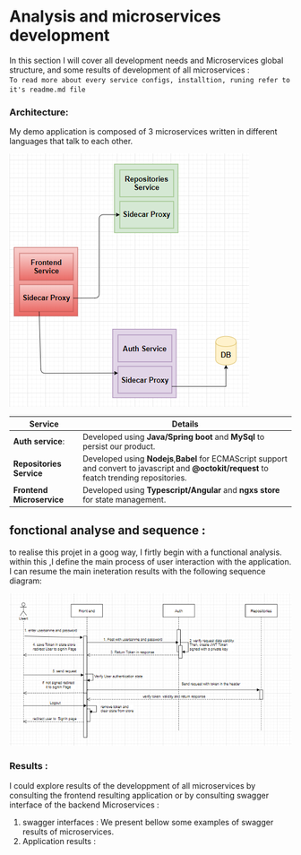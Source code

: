 # Analysis and microservices development  

In this section I will cover all development needs and Microservices global structure, and some results of development of all microservices :
<br> `To read more about every service configs, installtion, runing refer to it's readme.md file`
### Architecture:
My demo application is composed of 3 microservices written in different languages that talk to each other.

![](../doc/imgs/services-communication.png)  

  Service  | Details
  ------------- | -------------
  **Auth service**: | Developed using **Java/Spring boot** and **MySql** to persist our product.  
  **Repositories Service** | Developed using **Nodejs**,**Babel** for ECMAScript  support and convert to javascript and **@octokit/request** to featch trending repositories.  
  **Frontend Microservice** | Developed using **Typescript/Angular** and **ngxs store** for state management.

## fonctional analyse and sequence :

to realise this projet in a goog way, I firtly begin with a functional analysis. within  this ,I define the main process of user interaction with the application. I can resume the main ineteration results  with the following sequence diagram:

![](../doc/imgs/sequence.png)    

### Results :
I could explore results of the developpment of all microservices by consulting the frontend resulting application or by consulting swagger interface of the backend Microservices :<br>
1. swagger interfaces :
We present bellow some examples of swagger results of microservices.
2.   Application results :




